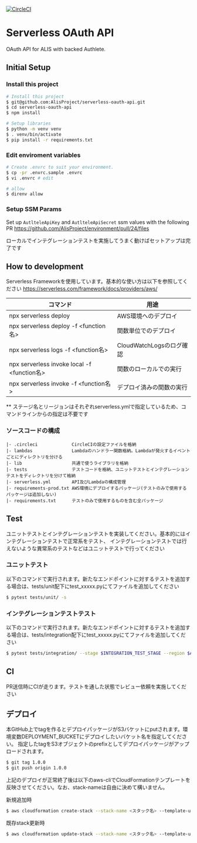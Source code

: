 [![CircleCI](https://circleci.com/gh/AlisProject/serverless-oauth-api/tree/master.svg?style=svg&circle-token=e71816ed083a9ca2eb20f56c6ede43d56f2e4af4)](https://circleci.com/gh/AlisProject/serverless-oauth-api/tree/master)

# Serverless OAuth API

OAuth API for ALIS with backed Authlete.

## Initial Setup
### Install this project
```bash
# Install this project
$ git@github.com:AlisProject/serverless-oauth-api.git
$ cd serverless-oauth-api
$ npm install

# Setup libraries
$ python -m venv venv
$ . venv/bin/activate
$ pip install -r requirements.txt
```

### Edit enviroment variables
```bash
# Create .envrc to suit your environment.
$ cp -pr .envrc.sample .envrc
$ vi .envrc # edit

# allow
$ direnv allow
```

### Setup SSM Params
Set up `AutlteleApiKey` and `AutlteleApiSecret` ssm values with the following PR
https://github.com/AlisProject/environment/pull/24/files

ローカルでインテグレーションテストを実施してうまく動けばセットアップは完了です

## How to development
Serverless Frameworkを使用しています。基本的な使い方は以下を参照してください
https://serverless.com/framework/docs/providers/aws/

| コマンド | 用途 |
----|----
| npx serverless deploy | AWS環境へのデプロイ |
| npx serverless deploy -f <function名> | 関数単位でのデプロイ |
| npx serverless logs -f <function名> | CloudWatchLogsのログ確認 |
| npx serverless invoke local -f <function名> | 関数のローカルでの実行 |
| npx serverless invoke -f <function名> | デプロイ済みの関数の実行 |

** ステージ名とリージョンはそれぞれserverless.ymlで指定しているため、コマンドラインからの指定は不要です

### ソースコードの構成
```
|- .circleci　　　        CircleCIの設定ファイルを格納
|- lambdas  　　       　 Lambdaのハンドラー関数格納。Lambdaが発火するイベントごとにディレクトリを分ける
|- lib　　　　　　         共通で使うライブラリを格納
|- tests　　　　　　       テストコードを格納、ユニットテストとインテグレーションテストをディレクトリを分けて格納
|- serverless.yml        API及びLambdaの構成管理
|- requirements-prod.txt AWS環境にデプロイするパッケージ(テストのみで使用するパッケージは追加しない)
|- requirements.txt      テストのみで使用するものを含む全パッケージ
```

## Test
ユニットテストとインテグレーションテストを実装してください。基本的にはインテグレーションテストで正常系をテスト、
インテグレーションテストでは行えないような異常系のテストなどはユニットテストで行ってください

### ユニットテスト

以下のコマンドで実行されます。新たなエンドポイントに対するテストを追加する場合は、tests/unit配下にtest_xxxxx.pyにてファイルを追加してください
```bash
$ pytest tests/unit/ -s
```

### インテグレーションテストテスト
以下のコマンドで実行されます。新たなエンドポイントに対するテストを追加する場合は、tests/integration配下にtest_xxxxx.pyにてファイルを追加してください
```bash
$ pytest tests/integration/ --stage $INTEGRATION_TEST_STAGE --region $AWS_DEFAULT_REGION -s
```

## CI
PR送信時にCIが走ります。テストを通した状態でレビュー依頼を実施してください

## デプロイ
本GitHub上でtagを作るとデプロイパッケージがS3バケットにputされます。環境変数DEPLOYMENT_BUCKETにデプロイしたいバケット名を指定してください。
指定したtagをS3オブジェクトのprefixとしてデプロイパッケージがアップロードされます。

```bash
$ git tag 1.0.0
$ git push origin 1.0.0
```

上記のデプロイが正常終了後は以下のaws-cliでCloudFormationテンプレートを反映させてください。なお、stack-nameは自由に決めて構いません。

新規追加時

```bash
$ aws cloudformation create-stack --stack-name <スタック名> --template-url https://s3-ap-northeast-1.amazonaws.com/<バケット名>/<tag名>/cloudformation-template-update-stack.json --capabilities '["CAPABILITY_IAM","CAPABILITY_NAMED_IAM"]'
```

既存stack更新時

```bash
$ aws cloudformation update-stack --stack-name <スタック名> --template-url https://s3-ap-northeast-1.amazonaws.com/<バケット名>/<tag名>/cloudformation-template-update-stack.json --capabilities '["CAPABILITY_IAM","CAPABILITY_NAMED_IAM"]'
```
